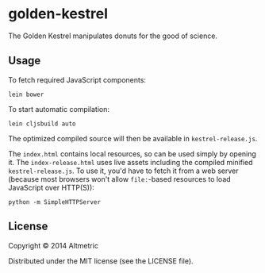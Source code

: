 # golden-kestrel

The Golden Kestrel manipulates donuts for the good of science.

## Usage

To fetch required JavaScript components:

    lein bower

To start automatic compilation:

    lein cljsbuild auto

The optimized compiled source will then be available in `kestrel-release.js`.

The `index.html` contains local resources, so can be used simply by opening it.
The `index-release.html` uses live assets including the compiled minified
`kestrel-release.js`. To use it, you'd have to fetch it from a web server
(because most browsers won't allow `file:`-based resources to load JavaScript
over HTTP(S)):

    python -m SimpleHTTPServer

## License

Copyright © 2014 Altmetric

Distributed under the MIT license (see the LICENSE file).
